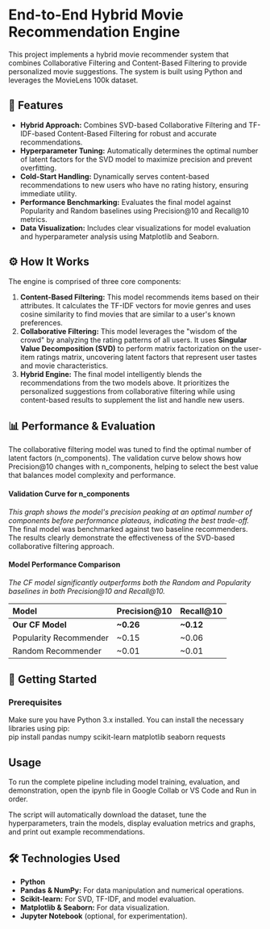 # **End-to-End Hybrid Movie Recommendation Engine**

This project implements a hybrid movie recommender system that combines Collaborative Filtering and Content-Based Filtering to provide personalized movie suggestions. The system is built using Python and leverages the MovieLens 100k dataset.

## **🌟 Features**

* **Hybrid Approach:** Combines SVD-based Collaborative Filtering and TF-IDF-based Content-Based Filtering for robust and accurate recommendations.  
* **Hyperparameter Tuning:** Automatically determines the optimal number of latent factors for the SVD model to maximize precision and prevent overfitting.  
* **Cold-Start Handling:** Dynamically serves content-based recommendations to new users who have no rating history, ensuring immediate utility.  
* **Performance Benchmarking:** Evaluates the final model against Popularity and Random baselines using Precision@10 and Recall@10 metrics.  
* **Data Visualization:** Includes clear visualizations for model evaluation and hyperparameter analysis using Matplotlib and Seaborn.

## **⚙️ How It Works**

The engine is comprised of three core components:

1. **Content-Based Filtering:** This model recommends items based on their attributes. It calculates the TF-IDF vectors for movie genres and uses cosine similarity to find movies that are similar to a user's known preferences.  
2. **Collaborative Filtering:** This model leverages the "wisdom of the crowd" by analyzing the rating patterns of all users. It uses **Singular Value Decomposition (SVD)** to perform matrix factorization on the user-item ratings matrix, uncovering latent factors that represent user tastes and movie characteristics.  
3. **Hybrid Engine:** The final model intelligently blends the recommendations from the two models above. It prioritizes the personalized suggestions from collaborative filtering while using content-based results to supplement the list and handle new users.

## **📊 Performance & Evaluation**

The collaborative filtering model was tuned to find the optimal number of latent factors (n\_components). The validation curve below shows how Precision@10 changes with n\_components, helping to select the best value that balances model complexity and performance.

#### **Validation Curve for n\_components**

*This graph shows the model's precision peaking at an optimal number of components before performance plateaus, indicating the best trade-off.*  
The final model was benchmarked against two baseline recommenders. The results clearly demonstrate the effectiveness of the SVD-based collaborative filtering approach.

#### **Model Performance Comparison**

*The CF model significantly outperforms both the Random and Popularity baselines in both Precision@10 and Recall@10.*

| Model | Precision@10 | Recall@10 |
| :---- | :---- | :---- |
| **Our CF Model** | **\~0.26** | **\~0.12** |
| Popularity Recommender | \~0.15 | \~0.06 |
| Random Recommender | \~0.01 | \~0.01 |

## **🚀 Getting Started**

### **Prerequisites**

Make sure you have Python 3.x installed. You can install the necessary libraries using pip:  
pip install pandas numpy scikit-learn matplotlib seaborn requests

## **Usage**

To run the complete pipeline including model training, evaluation, and demonstration, open the ipynb file in Google Collab or VS Code and Run in order.

The script will automatically download the dataset, tune the hyperparameters, train the models, display evaluation metrics and graphs, and print out example recommendations.

## **🛠️ Technologies Used**

* **Python**  
* **Pandas & NumPy:** For data manipulation and numerical operations.  
* **Scikit-learn:** For SVD, TF-IDF, and model evaluation.  
* **Matplotlib & Seaborn:** For data visualization.  
* **Jupyter Notebook** (optional, for experimentation).
